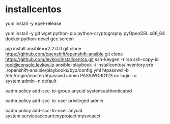# installcentos

yum install -y epel-release

yum install -y git wget python-pip python-cryptography pyOpenSSL.x86_64 docker python-devel gcc screen

pip install ansible==2.2.0.0
git clone https://github.com/openshift/openshift-ansible
git clone https://github.com/levkov/installcentos.git
ssh-keygen -t rsa
ssh-copy-id root@console.levkov.io
ansible-playbook -i installcentos/inventory.erb ./openshift-ansible/playbooks/byo/config.yml
htpasswd -b /etc/origin/master/htpasswd admin PASSWORD123
oc login -u system:admin -n default

oadm policy add-scc-to-group anyuid system:authenticated

oadm policy add-scc-to-user privileged admin

oadm policy add-scc-to-user anyuid system:serviceaccount:myproject:mysvcacct
